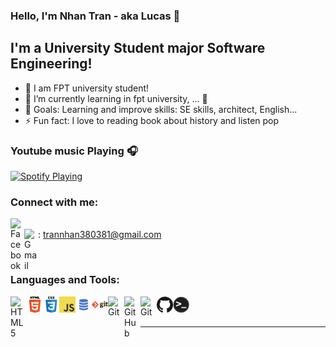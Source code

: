 ### Hello, I'm Nhan Tran - aka Lucas 👋

## I'm a University Student major Software Engineering!

- 🔭 I am FPT university student! 
- 🌱 I’m currently learning in fpt university, ... 🤣
- 🥅 Goals: Learning and improve skills: SE skills, architect, English... 
- ⚡ Fun fact: I love to reading book about history and listen pop

### Youtube music Playing 🎧

[<img src="https://i.ytimg.com/vi/UWlihMf1lpo/hqdefault.jpg?sqp=-oaymwEjCPYBEIoBSFryq4qpAxUIARUAAAAAGAElAADIQj0AgKJDeAE=&rs=AOn4CLCWYnwZHoZbUPSbBzmiy3Ho9-OffQ" alt="Spotify Playing" width="350" />](https://www.youtube.com/watch?v=UWlihMf1lpo&list=RDUWlihMf1lpo&start_radio=1)

### Connect with me:

[<img align="left" alt="Facebook" width="22px" src="https://cdn.jsdelivr.net/npm/simple-icons@3.13.0/icons/facebook.svg" />]() <br>
[<img align="left" alt="Gmail" width="22px" src="https://cdn.jsdelivr.net/npm/simple-icons@3.13.0/icons/gmail.svg" />](mailto:trannhan380381@gmail.com): trannhan380381@gmail.com <br>


<br />

### Languages and Tools:

[<img align="left" alt="HTML5" width="26px" src="https://codelearn.io/Upload/Blog/nhung-loi-thuong-gap-khi-lap-trinh-java-63725972059.7478.jpg" />]()
[<img align="left" alt="HTML5" width="26px" src="https://raw.githubusercontent.com/github/explore/80688e429a7d4ef2fca1e82350fe8e3517d3494d/topics/html/html.png" />]()
[<img align="left" alt="CSS3" width="26px" src="https://raw.githubusercontent.com/github/explore/80688e429a7d4ef2fca1e82350fe8e3517d3494d/topics/css/css.png" />]()
[<img align="left" alt="JavaScript" width="26px" src="https://raw.githubusercontent.com/github/explore/80688e429a7d4ef2fca1e82350fe8e3517d3494d/topics/javascript/javascript.png" />]()
[<img align="left" alt="SQL" width="26px" src="https://raw.githubusercontent.com/github/explore/80688e429a7d4ef2fca1e82350fe8e3517d3494d/topics/sql/sql.png" />]()
[<img align="left" alt="Git" width="26px" src="https://raw.githubusercontent.com/github/explore/80688e429a7d4ef2fca1e82350fe8e3517d3494d/topics/git/git.png" />]()
[<img align="left" alt="Git" width="26px" src="https://upload.wikimedia.org/wikipedia/commons/thumb/d/d5/IntelliJ_IDEA_Logo.svg/1024px-IntelliJ_IDEA_Logo.svg.png" />]()
[<img align="left" alt="GitHub" width="26px" src="https://resources.jetbrains.com/storage/products/datagrip/img/meta/datagrip_logo_300x300.png" />]()
[<img align="left" alt="Git" width="26px" src="https://seeklogo.com/images/W/webstorm-logo-691E749F21-seeklogo.com.png" />]()
[<img align="left" alt="GitHub" width="26px" src="https://raw.githubusercontent.com/github/explore/78df643247d429f6cc873026c0622819ad797942/topics/github/github.png" />]()
[<img align="left" alt="Terminal" width="26px" src="https://raw.githubusercontent.com/github/explore/80688e429a7d4ef2fca1e82350fe8e3517d3494d/topics/terminal/terminal.png" />]()

<br />
<br />

---

